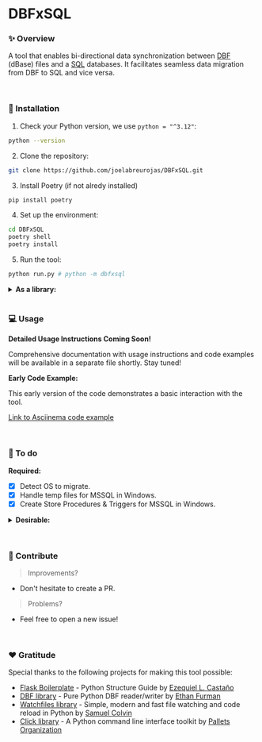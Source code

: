 # DBFxSQL


### ✨ Overview

A tool that enables bi-directional data synchronization between [DBF](https://en.wikipedia.org/wiki/DBF) (dBase) files and a [SQL](https://en.wikipedia.org/wiki/SQL) databases. It facilitates seamless data migration from DBF to SQL and vice versa.

&nbsp;

### 🔌 Installation

1. Check your Python version, we use `python = "^3.12"`:

```bash
python --version
```

2. Clone the repository:

```bash
git clone https://github.com/joelabreurojas/DBFxSQL.git
```

3. Install Poetry (if not alredy installed)

```bash
pip install poetry
```

4. Set up the environment:

```bash
cd DBFxSQL
poetry shell
poetry install
```

5. Run the tool:

```bash
python run.py # python -m dbfxsql
```

<details>
  <summary><strong>As a library:</strong></summary>
  <br>
  <ol>

1. Clone the repository:

```bash
git clone https://github.com/joelabreurojas/DBFxSQL.git
```

2. Install the project as a Python library:

```bash
cd DBFxSQL
pip install .
````

3. Run the tool:

```bash
dbfxsql
```
  </ol>
</details>
&nbsp;

### 💻 Usage

**Detailed Usage Instructions Coming Soon!**

Comprehensive documentation with usage instructions and code examples will be available in a separate file shortly. Stay tuned!

**Early Code Example:**

This early version of the code demonstrates a basic interaction with the tool.

[Link to Asciinema code example](https://asciinema.org/a/675516)

&nbsp;

### 📝 To do

**Required:**
- [x] Detect OS to migrate.
- [x] Handle temp files for MSSQL in Windows.
- [x] Create Store Procedures & Triggers for MSSQL in Windows.
<details>
  <summary><strong>Desirable:</strong></summary>
  <br>
  <ul>
      <li>[x] Automate creation of temp files for any MSSQL source in Windows.</li>
      <li>[x] Treat temporary files as MSSQL sources.</li>
      <li>[x] Create save procedure (write_file) to update temporary files in Windows.</li>
      <li>[x] Create insert/update/delete triggers for any MSSQL table in Windows.</li>
      <li>[x] Handle bulk insert by single executions to detect MSSQL changes.</li>
      <li>[x] Handle migration priority in configuration.</li>
      <li>[x] Fix date format issues.</li>
      <li>[x] Specify None type for engine data types.</li>
      <li>[x] Handle db connection errors.</li>
      <li>[x] Treat dbf.data_types.NullType as empty string.</li>
      <li>[x] Order library imports.</li>
      <li>[x] Specify types that are used throughout the project.</li>
      <li>[x] Order functions by encapsulation level.</li>
      <li>[x] Use alias to mitigate long types.</li>
      <li>[x] Remove comparison for bulk operations.</li>
      <li>[ ] Fix timetuple issues in DBF by using a string as a date.</li>
      <li>[ ] Add loading bar during migration.</li>
      <li>[ ] Create a changelog.</li>
      <li>[x] Replace unsafe eval() for a operators dict.</li>
      <li>[x] Raise an error if an empty string is returned.</li>
      <li>[ ] Specify temporary files to listen on in configuration.</li>
      <li>[ ] Specify migration order into the configuration.</li>
      <li>[ ] Add CDC to SQL.</li>
      <li>[ ] Balance rows for indirect table relationships.</li>
      <li>[ ] Implement field target for indirect table relationships.</li>
      <li>[ ] Recognize indirect table relationships by their target tables.</li>
      <li>[ ] Balance the number of rows between indirect table relationships (large over small).</li>
      <li>[ ] Apply synchronization by target fields when they exist.</li>
      <li>[ ] Standardize automatic synchronization checks.</li>
      <li>[x] Use models to pass data between modules.</li>
      <li>[x] Group entities like exceptions and models with smart imports.</li>
      <li>[ ] New incremental cli workflow.</li>
      <li>[ ] Implement more abstraction in controllers.</li>
      <li>[ ] Group origin tables by destiny tables to optimize read queries during migration.</li>
      <li>[x] Accept row_number conditions for DBF.</li>
      <li>[ ] Add FIELDS options to filter read requests.</li>
      <li>[ ] Configuration commands for uploading and editing.</li>
      <li>[ ] Validate existence of received field type.</li>
      <li>[ ] Validate KeyErrors for invalid fields.</li>
      <li>[ ] Validate type lengths and names for consistency between DBF and SQL.</li>
      <li>[ ] Public project documentation.</li>
      <li>[ ] Command Query Responsibility Segregation (CQRS) pattern implementation.</li>
      <li>[ ] Released as a Python library.</li>
      <li>[ ] Development of a GUI to manage DBF and SQL.</li>
  </ul>
</details>

&nbsp;

### 👐 Contribute

> Improvements?

- Don't hesitate to create a PR.

> Problems?

- Feel free to open a new issue!

&nbsp;

### ❤️  Gratitude

Special thanks to the following projects for making this tool possible:

- [Flask Boilerplate](https://www.youtube.com/watch?v=TTYdcZ4aYz8&feature=youtu.be) - Python Structure Guide by [Ezequiel L. Castaño](https://github.com/ELC)
- [DBF library](https://github.com/ethanfurman/dbf/tree/master/dbf) - Pure Python DBF reader/writer by [Ethan Furman](https://github.com/ethanfurman)
- [Watchfiles library](https://watchfiles.helpmanual.io) - Simple, modern and fast file watching and code reload in Python by [Samuel Colvin](https://github.com/samuelcolvin)
- [Click library](https://click.palletsprojects.com/en/) - A Python command line interface toolkit by [Pallets Organization](https://github.com/pallets)

